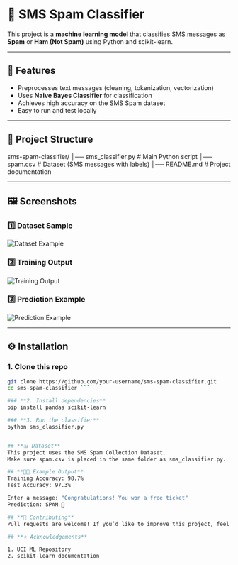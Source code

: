 # 📩 SMS Spam Classifier  

This project is a **machine learning model** that classifies SMS messages as **Spam** or **Ham (Not Spam)** using Python and scikit-learn.  

---

## 🚀 Features  
- Preprocesses text messages (cleaning, tokenization, vectorization)  
- Uses **Naive Bayes Classifier** for classification  
- Achieves high accuracy on the SMS Spam dataset  
- Easy to run and test locally  

---

## 📂 Project Structure  
sms-spam-classifier/
│── sms_classifier.py # Main Python script
│── spam.csv # Dataset (SMS messages with labels)
│── README.md # Project documentation

---

## 🖼️ Screenshots  

### 1️⃣ Dataset Sample  
![Dataset Example](./figure1)  

### 2️⃣ Training Output  
![Training Output](./figure2)  

### 3️⃣ Prediction Example  
![Prediction Example](excel_file)  

---

## ⚙️ Installation  

### 1. Clone this repo
```bash
git clone https://github.com/your-username/sms-spam-classifier.git
cd sms-spam-classifier ```

### **2. Install dependencies**
pip install pandas scikit-learn

### **3. Run the classifier**
python sms_classifier.py


## **📊 Dataset**
This project uses the SMS Spam Collection Dataset.
Make sure spam.csv is placed in the same folder as sms_classifier.py.

## **🧑‍💻 Example Output**
Training Accuracy: 98.7%
Test Accuracy: 97.3%

Enter a message: "Congratulations! You won a free ticket"
Prediction: SPAM 🚨

## **🤝 Contributing**
Pull requests are welcome! If you’d like to improve this project, feel free to fork the repo and submit a PR.

## **⭐ Acknowledgements**

1. UCI ML Repository
2. scikit-learn documentation


